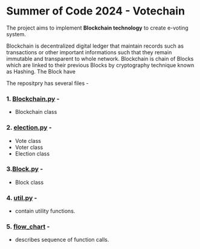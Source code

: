 # Summer of Code 2024 - Votechain
The project aims to implement __Blockchain technology__ to create e-voting system.

Blockchain is decentralized digital ledger that maintain records such as transactions or other important informations such that they remain immutable and transparent to whole network. Blockchain is chain of Blocks which are linked to their previous Blocks by cryptography technique known as Hashing.
The Block have 













The repositpry has several files -
### 1. [Blockchain.py](https://github.com/KunjBhesaniya10/SOC-24-Votechain/blob/main/Blockchain.py) - 

- Blockchain class

### 2. [election.py](https://github.com/KunjBhesaniya10/SOC-24-Votechain/blob/main/election.py) -

- Vote class
- Voter class
- Election class

### 3.[Block.py](https://github.com/KunjBhesaniya10/SOC-24-Votechain/blob/main/Block.py) -
- Block class
### 4. [util.py](https://github.com/KunjBhesaniya10/SOC-24-Votechain/blob/main/util.py) -
- contain utility functions.

### 5. [flow_chart](https://github.com/KunjBhesaniya10/SOC-24-Votechain/blob/main/flow_chart.pdf) -
- describes sequence of function calls.
